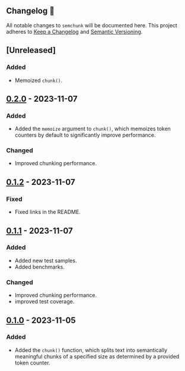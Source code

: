 ## Changelog 🔄
All notable changes to `semchunk` will be documented here. This project adheres to [Keep a Changelog](https://keepachangelog.com/en/1.1.0/) and [Semantic Versioning](https://semver.org/spec/v2.0.0.html).

## [Unreleased]
### Added
- Memoized `chunk()`.

## [0.2.0] - 2023-11-07
### Added
- Added the `memoize` argument to `chunk()`, which memoizes token counters by default to significantly improve performance.

### Changed
- Improved chunking performance.

## [0.1.2] - 2023-11-07
### Fixed
- Fixed links in the README.

## [0.1.1] - 2023-11-07
### Added
- Added new test samples.
- Added benchmarks.

### Changed
- Improved chunking performance.
- improved test coverage.

## [0.1.0] - 2023-11-05
### Added
- Added the `chunk()` function, which splits text into semantically meaningful chunks of a specified size as determined by a provided token counter.

[0.2.0]: https://github.com/umarbutler/semchunk/compare/v0.1.2...v0.2.0
[0.1.2]: https://github.com/umarbutler/semchunk/compare/v0.1.1...v0.1.2
[0.1.1]: https://github.com/umarbutler/semchunk/compare/v0.1.0...v0.1.1
[0.1.0]: https://github.com/umarbutler/semchunk/releases/tag/v0.1.0